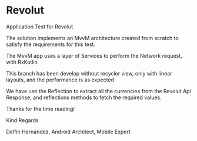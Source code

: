 # Revolut

Application Test for Revolut

The solution implements an MvvM architecture created from scratch to satisfy the requirements for this test.

The MvvM app uses a layer of Services to perform the Network request, with RxKotlin

This branch has been develop without recycler view, only with linear layouts, and the performance is as expected

We have use the Reflection to extract all the currencies from the Revolut Api Response, and reflections methods to fetch the
required values.

Thanks for the time reading!

Kind Regards

Delfín Hernández, Android Architect, Mobile Expert
